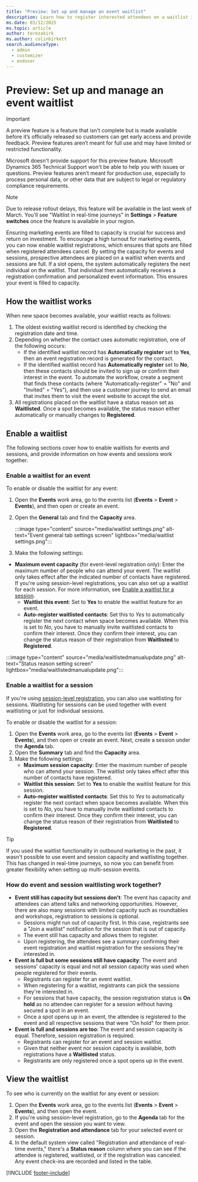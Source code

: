 ```yaml
---
title: "Preview: Set up and manage an event waitlist"
description: Learn how to register interested attendees on a waitlist in Dynamics 365 Customer Insights - Journeys.
ms.date: 03/12/2025
ms.topic: article
author: terezakirk
ms.author: colinbirkett
search.audienceType: 
  - admin
  - customizer
  - enduser
---
```


# Preview: Set up and manage an event waitlist

> [!IMPORTANT]
> A preview feature is a feature that isn't complete but is made available before it’s officially released so customers can get early access and provide feedback. Preview features aren’t meant for full use and may have limited or restricted functionality.
>
> Microsoft doesn't provide support for this preview feature. Microsoft Dynamics 365 Technical Support won't be able to help you with issues or questions. Preview features aren’t meant for production use, especially to process personal data, or other data that are subject to legal or regulatory compliance requirements.

> [!NOTE]
> Due to release rollout delays, this feature will be available in the last week of March. You'll see "Waitlist in real-time journeys" in **Settings** > **Feature switches** once the feature is available in your region.

Ensuring marketing events are filled to capacity is crucial for success and return on investment. To encourage a high turnout for marketing events, you can now enable waitlist registrations, which ensures that spots are filled when registered attendees cancel. By setting the capacity for events and sessions, prospective attendees are placed on a waitlist when events and sessions are full. If a slot opens, the system automatically registers the next individual on the waitlist. That individual then automatically receives a registration confirmation and personalized event information. This ensures your event is filled to capacity.

## How the waitlist works

When new space becomes available, your waitlist reacts as follows:

1. The oldest existing waitlist record is identified by checking the registration date and time.
1. Depending on whether the contact uses automatic registration, one of the following occurs:
    - If the identified waitlist record has **Automatically register** set to **Yes**, then an event registration record is generated for the contact.
    - If the identified waitlist record has **Automatically register** set to **No**, then these contacts should be invited to sign up or confirm their interest in the event. To automate the workflow, create a segment that finds these contacts (where "Automatically-register" = "No" and "Invited" = "Yes"), and then use a customer journey to send an email that invites them to visit the event website to accept the slot.
1. All registrations placed on the waitlist have a status reason set as **Waitlisted**. Once a spot becomes available, the status reason either automatically or manually changes to **Registered**.

## Enable a waitlist

The following sections cover how to enable waitlists for events and sessions, and provide information on how events and sessions work together.

### Enable a waitlist for an event

To enable or disable the waitlist for any event:

1. Open the **Events** work area, go to the events list (**Events** > **Event** > **Events**), and then open or create an event.
1. Open the **General** tab and find the **Capacity** area.

    :::image type="content" source="media/waitlist settings.png" alt-text="Event general tab settings screen" lightbox="media/waitlist settings.png":::

1. Make the following settings:
  - **Maximum event capacity** (for event-level registration only): Enter the maximum number of people who can attend your event. The waitlist only takes effect after the indicated number of contacts have registered. If you're using session-level registrations, you can also set up a waitlist for each session. For more information, see [Enable a waitlist for a session](#enable-a-waitlist-for-a-session).
    - **Waitlist this event**: Set to **Yes** to enable the waitlist feature for an event.
    - **Auto-register waitlisted contacts**: Set this to *Yes* to automatically register the next contact when space becomes available. When this is set to *No*, you have to manually invite waitlisted contacts to confirm their interest. Once they confirm their interest, you can change the status reason of their registration from **Waitlisted** to **Registered**.

   :::image type="content" source="media/waitlistedmanualupdate.png" alt-text="Status reason setting screen" lightbox="media/waitlistedmanualupdate.png":::

### Enable a waitlist for a session

If you're using [session-level registration](real-time-journeys-event-session.md), you can also use waitlisting for sessions. Waitlisting for sessions can be used together with event waitlisting or just for individual sessions.

To enable or disable the waitlist for a session:

1. Open the **Events** work area, go to the events list (**Events** > **Event** > **Events**), and then open or create an event. Next, create a session under the **Agenda** tab.
1. Open the **Summary** tab and find the **Capacity** area.
1. Make the following settings:
    - **Maximum session capacity**: Enter the maximum number of people who can attend your session. The waitlist only takes effect after this number of contacts have registered.
    - **Waitlist this session**: Set to **Yes** to enable the waitlist feature for this session.
    - **Auto-register waitlisted contacts**: Set this to *Yes* to automatically register the next contact when space becomes available. When this is set to *No*, you have to manually invite waitlisted contacts to confirm their interest. Once they confirm their interest, you can change the status reason of their registration from **Waitlisted** to **Registered**.

> [!TIP]
> If you used the waitlist functionality in outbound marketing in the past, it wasn't possible to use event and session capacity and waitlisting together. This has changed in real-time journeys, so now you can benefit from greater flexibility when setting up multi-session events.

### How do event and session waitlisting work together?

- **Event still has capacity but sessions don't**: The event has capacity and attendees can attend talks and networking opportunities. However, there are also many sessions with limited capacity such as roundtables and workshops, registration to sessions is optional.
    - Sessions might run out of capacity first. In this case, registrants see a "Join a waitlist" notification for the session that is out of capacity.
    - The event still has capacity and allows them to register.
    - Upon registering, the attendees see a summary confirming their event registration and waitlist registration for the sessions they're interested in.
- **Event is full but some sessions still have capacity**: The event and sessions' capacity is equal and not all session capacity was used when people registered for their events.
    - Registrants can register for an event waitlist.
    - When registering for a waitlist, registrants can pick the sessions they're interested in.
    - For sessions that have capacity, the session registration status is **On hold** as no attendee can register for a session without having secured a spot in an event.
    - Once a spot opens up in an event, the attendee is registered to the event and all respective sessions that were "On hold" for them prior.
- **Event is full and sessions are too**: The event and session capacity is equal. Therefore, session registration is required.
    - Registrants can register for an event and session waitlist.
    - Given that neither event nor session capacity is available, both registrations have a **Waitlisted** status.
    - Registrants are only registered once a spot opens up in the event.

## View the waitlist

To see who is currently on the waitlist for any event or session:

1. Open the **Events** work area, go to the events list (**Events** > **Event** > **Events**), and then open the event.
1. If you're using session-level registration, go to the **Agenda** tab for the event and open the session you want to view.
1. Open the **Registration and attendance** tab for your selected event or session.
1. In the default system view called "Registration and attendance of real-time events," there's a **Status reason** column where you can see if the attendee is registered, waitlisted, or if the registration was canceled. Any event check-ins are recorded and listed in the table.

[!INCLUDE [footer-include](./includes/footer-banner.md)]